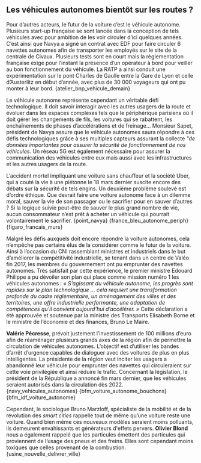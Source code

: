 ## Les véhicules autonomes bientôt sur les routes ?
 
Pour d’autres acteurs, le futur de la voiture c’est le véhicule autonome. Plusieurs start-up française se sont lancée dans la conception de tels véhicules avec pour ambition de les voir circuler d’ici quelques années. C’est ainsi que Navya a signé un contrat avec EDF pour faire circuler  6 navettes autonomes afin de transporter les employés sur le site de la centrale de Civaux. Plusieurs tests sont en court mais la règlementation française exige pour l’instant la présence d’un opérateur à bord pour veiller au bon fonctionnement du véhicule. La RATP a ainsi conduit une expérimentation sur le pont Charles de Gaulle entre la Gare de Lyon et celle d’Austerlitz en début d’année, avec plus de 30 000 voyageurs qui ont pu monter à leur bord. {atelier_bnp_vehicule_demain}
 
Le véhicule autonome représente cependant un véritable défi technologique. Il doit savoir interagir avec les autres usagers de la route et évoluer dans les espaces complexes tels que le périphérique parisiens où il doit gérer les changements de fils, les voitures qui se rabattent, les enchaînements de phases d’accélérations et de freinage… Monsieur Sapet, président de Navya assure que le véhicule autonomes saura répondre à ces défis technologiques grâce à ses multiples capteurs assurant  la collecte *"de données importantes pour assurer la sécurité de fonctionnement de nos véhicules*. Un réseau 5G est également nécessaire pour assurer la communication des véhicules entre eux mais aussi avec les infrastructures et les autres usagers de la route.
 
L’accident mortel impliquant une voiture sans chauffeur et la société Uber, qui a couté la vie à une piétonne le 18 mars dernier suscite encore des débats sur la sécurité de tels engins. Un deuxième problème soulevé est d’ordre éthique. Que devrait faire une voiture autonome face à un dilemme moral, sauver la vie de son passager ou le sacrifier pour en sauver d’autres ?  Si la logique suivie peut-être de sauver le plus grand nombre de vie, aucun consommateur n’est prêt à acheter un véhicule qui pourrait volontairement le sacrifier. {point_navya} {france_bleu_autonome_periph} {figaro_francais_murs}
 
Malgré les défis auxquels doit encore répondre la voiture autonomes, cela n’empêche pas certains élus de la considérer comme le futur de la voiture. Ainsi à l’occasion du CNI rassemblant ministres et industriels dans le but d’améliorer la compétitivité industrielle, se tenant dans un centre de Valéo fin 2017, les membres du gouvernement ont pu emprunter des navettes autonomes. Très satisfait par cette expérience, le premier ministre Edouard Philippe a pu dévoiler son plan qui place comme mission numéro 1 les véhicules autonomes : _« S’agissant du véhicule autonome, les progrès sont rapides sur le plan technologique ... cela requiert une transformation profonde du cadre réglementaire, un aménagement des villes et des territoires, une offre industrielle performante, une adaptation de compétences qu’il convient aujourd’hui d’accélérer. »_ Cette déclaration a été approuvée et soutenue par la ministre des Transports Elisabeth Borne et le ministre de l’économie et des finances, Bruno Le Maire.
 
**Valérie Pécresse**, prévoit justement l’investissement de 100 millions d’euro afin de réaménager plusieurs grands axes de la région afin de permettre la circulation de véhicules autonomes. L’objectif est d’utiliser les bandes d’arrêt d’urgence capables de dialoguer avec des voitures de plus en plus intelligentes. La présidente de la région veut inciter les usagers a abandonné leur véhicule pour emprunter des navettes qui circuleraient sur cette voie privilégiée et ainsi réduire le trafic. Concernant la législation, le président de la République a annoncé fin mars dernier, que les véhicules seraient autorisés dans la circulation dès 2022. {navy_vehicules_autonomes} {bfm_voiture_autonome_bouchons} {bfm_idf_voiture_autonome}
 
Cependant, le sociologue Bruno Marzloff, spécialiste de la mobilité et de la révolution des *smart cities* rappelle tout de même qu’une voiture reste une voiture. Quand bien même ces nouveaux modèles seraient moins polluants, ils demeurent envahissants et générateurs d'effets pervers. **Olivier Blond** nous a également rappelé que les particules émettent des particules qui proviennent de l’usage des pneus et des freins. Elles sont cependant moins toxiques que celles provenant de la combustion. {usine_nouvelle_delivrer_ville}
